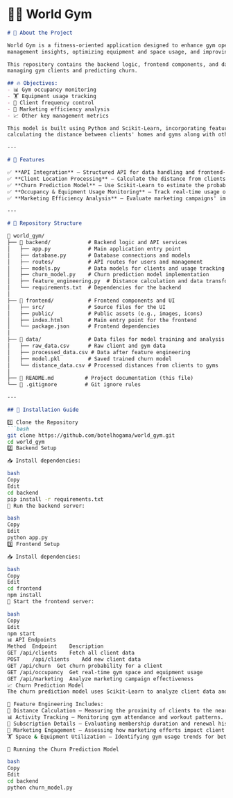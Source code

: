 # 🏋️‍♂️ World Gym

```markdown
# 📌 About the Project

World Gym is a fitness-oriented application designed to enhance gym operations by providing 
management insights, optimizing equipment and space usage, and improving client engagement.

This repository contains the backend logic, frontend components, and database integration for 
managing gym clients and predicting churn.

## 🔥 Objectives:
- 📊 Gym occupancy monitoring
- 🏋️ Equipment usage tracking
- 🔄 Client frequency control
- 🎯 Marketing efficiency analysis
- 📈 Other key management metrics

This model is built using Python and Scikit-Learn, incorporating feature engineering techniques such as 
calculating the distance between clients' homes and gyms along with other transformations.

---

# 🎯 Features

✅ **API Integration** – Structured API for data handling and frontend-backend communication.  
✅ **Client Location Processing** – Calculate the distance from clients' homes to gyms.  
✅ **Churn Prediction Model** – Use Scikit-Learn to estimate the probability of client churn.  
✅ **Occupancy & Equipment Usage Monitoring** – Track real-time usage of gym spaces and equipment.  
✅ **Marketing Efficiency Analysis** – Evaluate marketing campaigns' impact on gym attendance and retention.  

---

# 📂 Repository Structure

📂 world_gym/  
├── 📂 backend/            # Backend logic and API services  
│   ├── app.py            # Main application entry point  
│   ├── database.py       # Database connections and models  
│   ├── routes/           # API routes for users and management  
│   ├── models.py         # Data models for clients and usage tracking  
│   ├── churn_model.py    # Churn prediction model implementation  
│   ├── feature_engineering.py  # Distance calculation and data transformation  
│   └── requirements.txt  # Dependencies for the backend  
│  
├── 📂 frontend/           # Frontend components and UI  
│   ├── src/              # Source files for the UI  
│   ├── public/           # Public assets (e.g., images, icons)  
│   ├── index.html        # Main entry point for the frontend  
│   └── package.json      # Frontend dependencies  
│  
├── 📂 data/               # Data files for model training and analysis  
│   ├── raw_data.csv      # Raw client and gym data  
│   ├── processed_data.csv # Data after feature engineering  
│   ├── model.pkl         # Saved trained churn model  
│   └── distance_data.csv # Processed distances from clients to gyms  
│  
├── 📜 README.md          # Project documentation (this file)  
└── 📜 .gitignore         # Git ignore rules  

---

## 🚀 Installation Guide

1️⃣ Clone the Repository  
```bash
git clone https://github.com/botelhogama/world_gym.git
cd world_gym
2️⃣ Backend Setup

📥 Install dependencies:

bash
Copy
Edit
cd backend
pip install -r requirements.txt
🚀 Run the backend server:

bash
Copy
Edit
python app.py
3️⃣ Frontend Setup

📥 Install dependencies:

bash
Copy
Edit
cd frontend
npm install
🚀 Start the frontend server:

bash
Copy
Edit
npm start
📊 API Endpoints
Method	Endpoint	Description
GET	/api/clients	Fetch all client data
POST	/api/clients	Add new client data
GET	/api/churn	Get churn probability for a client
GET	/api/occupancy	Get real-time gym space and equipment usage
GET	/api/marketing	Analyze marketing campaign effectiveness
📈 Churn Prediction Model
The churn prediction model uses Scikit-Learn to analyze client data and estimate their probability of churn.

🔹 Feature Engineering Includes:
📏 Distance Calculation – Measuring the proximity of clients to the nearest gym.
📊 Activity Tracking – Monitoring gym attendance and workout patterns.
📅 Subscription Details – Evaluating membership duration and renewal history.
📢 Marketing Engagement – Assessing how marketing efforts impact client retention.
🏋️ Space & Equipment Utilization – Identifying gym usage trends for better resource allocation.

🏃 Running the Churn Prediction Model

bash
Copy
Edit
cd backend
python churn_model.py
